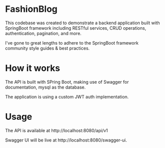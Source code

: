 # FashionBlog

This codebase was created to demonstrate a backend application built with SpringBoot framework including RESTful services, CRUD operations, authentication, pagination, and more.

I've gone to great lengths to adhere to the SpringBoot framework community style guides & best practices.

# How it works

The API is built with SPring Boot, making use of Swagger for documentation, mysql as the database.

The application is using a custom JWT auth implementation.

# Usage

The API is available at http://localhost:8080/api/v1

Swagger UI will be live at http://localhost:8080/swagger-ui.
